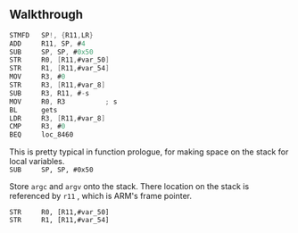 ## Walkthrough 

```c
STMFD   SP!, {R11,LR}
ADD     R11, SP, #4
SUB     SP, SP, #0x50
STR     R0, [R11,#var_50]
STR     R1, [R11,#var_54]
MOV     R3, #0
STR     R3, [R11,#var_8]
SUB     R3, R11, #-s
MOV     R0, R3          ; s
BL      gets
LDR     R3, [R11,#var_8]
CMP     R3, #0
BEQ     loc_8460
```

This is pretty typical in function prologue, for making space on the stack for local variables.  
```SUB     SP, SP, #0x50```

Store ```argc``` and ```argv``` onto the stack. There location on the stack is referenced by ```r11``` , which is ARM's frame pointer.
```
STR     R0, [R11,#var_50]
STR     R1, [R11,#var_54]
```
